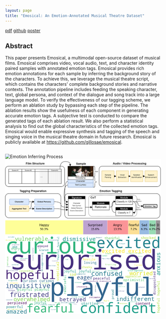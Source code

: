 ```yaml
---
layout: page
title: "Emosical: An Emotion-Annotated Musical Theatre Dataset"
---
```


<a href='pdfs/emosical.pdf'>pdf</a> <a href='https://github.com/gillosae/emosical'>github</a> <a href='images/emosical_poster.png'>poster</a> 

## Abstract
This paper presents Emosical, a multimodal open-source dataset of musical films. Emosical comprises video, vocal audio, text, and character identity paired samples with annotated emotion tags. Emosical provides rich emotion annotations for each sample by inferring the background story of the characters. To achieve this, we leverage the musical theatre script, which contains the characters' complete background stories and narrative contexts. The annotation pipeline includes feeding the speaking character, text, global persona, and context of the dialogue and song track into a large language model. To verify the effectiveness of our tagging scheme, we perform an ablation study by bypassing each step of the pipeline. The ablation results show the usefulness of each component in generating accurate emotion tags. A subjective test is conducted to compare the generated tags of each ablation result. We also perform a statistical analysis to find out the global characteristics of the collected emotion tags. Emosical would enable expressive synthesis and tagging of the speech and singing voice in the musical theatre domain in future research. Emosical is publicly available at https://github.com/gillosae/emosical.

##
![Emotion Inferring Process](/images/what3.png)
![Emotion Inferring Process](/images/emosical_data_collection4.png)
![Emotion Inferring Process](/images/primary_bar.png)
![Word cloud of Emosical](/images/emotion_wordcloud.png)